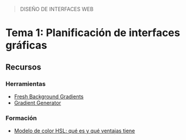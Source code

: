 > DISEÑO DE INTERFACES WEB

# Tema 1: Planificación de interfaces gráficas


## Recursos

### Herramientas

- [Fresh Background Gradients](https://webgradients.com/)
- [Gradient Generator](https://www.joshwcomeau.com/gradient-generator/)

### Formación

- [Modelo de color HSL: qué es y qué ventajas tiene](https://www.uifrommars.com/que-es-hsl/)

